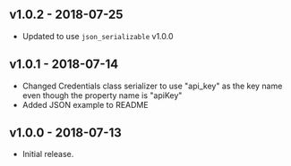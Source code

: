## v1.0.2 - 2018-07-25

* Updated to use `json_serializable` v1.0.0

## v1.0.1 - 2018-07-14

* Changed Credentials class serializer to use "api_key" as the key name even though the property name is "apiKey"
* Added JSON example to README

## v1.0.0 - 2018-07-13

* Initial release.
